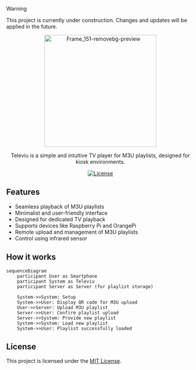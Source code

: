 > [!WARNING]  
> This project is currently under construction. Changes and updates will be applied in the future.

<p align="center">
  <img src="https://github.com/user-attachments/assets/d46d9df3-7013-4d84-8905-90a2f934bcd5" alt="Frame_151-removebg-preview" width="300">
</p>

<p align="center">Televiu is a simple and intuitive TV player for M3U playlists, designed for kiosk environments.</p>

<p align="center">
  <a href="LICENSE"><img src="https://img.shields.io/badge/license-MIT-blue.svg" alt="License"></a>
</p>

## Features

- Seamless playback of M3U playlists
- Minimalist and user-friendly interface
- Designed for dedicated TV playback
- Supports devices like Raspberry Pi and OrangePi
- Remote upload and management of M3U playlists
- Control using infrared sensor

## How it works

```mermaid
sequenceDiagram
    participant User as Smartphone
    participant System as Televiu
    participant Server as Server (for playlist storage)

    System->>System: Setup
    System->>User: Display QR code for M3U upload
    User->>Server: Upload M3U playlist
    Server->>User: Confirm playlist upload
    Server->>System: Provide new playlist
    System->>System: Load new playlist
    System->>User: Playlist successfully loaded
```

## License

This project is licensed under the [MIT License](LICENSE).
